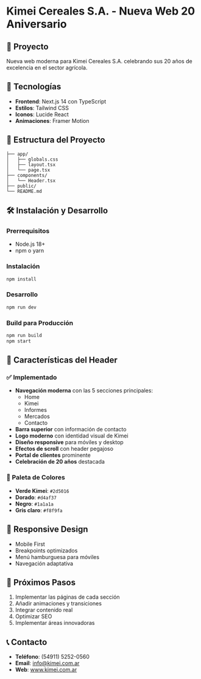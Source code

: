 # Kimei Cereales S.A. - Nueva Web 20 Aniversario

## 🎉 Proyecto
Nueva web moderna para Kimei Cereales S.A. celebrando sus 20 años de excelencia en el sector agrícola.

## 🚀 Tecnologías
- **Frontend**: Next.js 14 con TypeScript
- **Estilos**: Tailwind CSS
- **Iconos**: Lucide React
- **Animaciones**: Framer Motion

## 📁 Estructura del Proyecto
```
├── app/
│   ├── globals.css
│   ├── layout.tsx
│   └── page.tsx
├── components/
│   └── Header.tsx
├── public/
└── README.md
```

## 🛠️ Instalación y Desarrollo

### Prerrequisitos
- Node.js 18+ 
- npm o yarn

### Instalación
```bash
npm install
```

### Desarrollo
```bash
npm run dev
```

### Build para Producción
```bash
npm run build
npm start
```

## 🎨 Características del Header

### ✅ Implementado
- **Navegación moderna** con las 5 secciones principales:
  - Home
  - Kimei  
  - Informes
  - Mercados
  - Contacto
- **Barra superior** con información de contacto
- **Logo moderno** con identidad visual de Kimei
- **Diseño responsive** para móviles y desktop
- **Efectos de scroll** con header pegajoso
- **Portal de clientes** prominente
- **Celebración de 20 años** destacada

### 🎨 Paleta de Colores
- **Verde Kimei**: `#2d5016`
- **Dorado**: `#d4af37` 
- **Negro**: `#1a1a1a`
- **Gris claro**: `#f8f9fa`

## 📱 Responsive Design
- Mobile First
- Breakpoints optimizados
- Menú hamburguesa para móviles
- Navegación adaptativa

## 🔄 Próximos Pasos
1. Implementar las páginas de cada sección
2. Añadir animaciones y transiciones
3. Integrar contenido real
4. Optimizar SEO
5. Implementar áreas innovadoras

## 📞 Contacto
- **Teléfono**: (54911) 5252-0560
- **Email**: info@kimei.com.ar
- **Web**: www.kimei.com.ar



